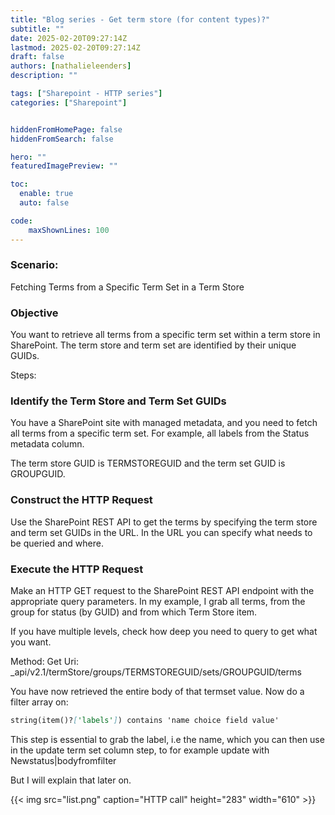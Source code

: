 ```yaml
---
title: "Blog series - Get term store (for content types)?"
subtitle: ""
date: 2025-02-20T09:27:14Z
lastmod: 2025-02-20T09:27:14Z
draft: false
authors: [nathalieleenders]
description: ""

tags: ["Sharepoint - HTTP series"]
categories: ["Sharepoint"]


hiddenFromHomePage: false
hiddenFromSearch: false

hero: ""
featuredImagePreview: ""

toc:
  enable: true
  auto: false

code:
    maxShownLines: 100
---
```

### Scenario: 
Fetching Terms from a Specific Term Set in a Term Store

### Objective
You want to retrieve all terms from a specific term set within a term store in SharePoint. The term store and term set are identified by their unique GUIDs.

Steps:

### Identify the Term Store and Term Set GUIDs
You have a SharePoint site with managed metadata, and you need to fetch all terms from a specific term set. For example, all labels from the Status metadata column.

The term store GUID is TERMSTOREGUID and the term set GUID is GROUPGUID.

### Construct the HTTP Request
Use the SharePoint REST API to get the terms by specifying the term store and term set GUIDs in the URL. In the URL you can specify what needs to be queried and where.

### Execute the HTTP Request 
Make an HTTP GET request to the SharePoint REST API endpoint with the appropriate query parameters. In my example, I grab all terms, from the group for status (by GUID) and from which Term Store item.

If you have multiple levels, check how deep you need to query to get what you want.

Method: Get
Uri: _api/v2.1/termStore/groups/TERMSTOREGUID/sets/GROUPGUID/terms

You have now retrieved the entire body of that termset value. Now do a filter array on:

```markdown
string(item()?['labels']) contains 'name choice field value'
```
This step is essential to grab the label, i.e the name, which you can then use in the update term set column step, to for example update with Newstatus|bodyfromfilter

But I will explain that later on.


{{< img src="list.png" caption="HTTP call" height="283" width="610" >}}
